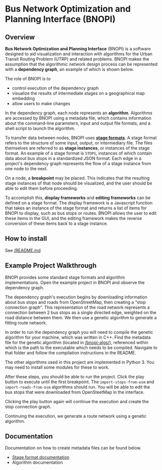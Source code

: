 # Bus Network Optimization and Planning Interface (BNOPI)

## Overview

**Bus Network Optimization and Planning Interface** (BNOPI) is a software designed to aid visualization and interaction with algorithms for the Urban Transit Routing Problem (UTRP) and related problems. BNOPI makes the assumption that the algorithmic network design process can be represented with a **dependency graph**, an example of which is shown below.


<!-- image of dependency graph, labelled -->
<!-- perhaps with numbers that can be referred to in the following paragraphs -->

The role of BNOPI is to 
+ control execution of the dependency graph
+ visualize the results of intermediate stages on a geographical map embedding
+ allow users to make changes

In the dependency graph, each node represents an **algorithm**. Algorithms are accessed by BNOPI using a metadata file, which contains information about the command-line parameters, input and output file formats, and a shell script to launch the algorithm.

To transfer data between nodes, BNOPI uses [**stage formats**](/bnopi-stage-fmts/README.md). A stage format refers to the structure of some input, output, or intermediary file. The files themselves are referred to as **stage instances**, or instances of the stage format. An example of a stage format is `STOPS`, instances of which contain data about bus stops in a standardized JSON format. Each edge in a project's dependency graph represents the flow of a stage instance from one node to the next.

On a node, a **breakpoint** may be placed. This indicates that the resulting stage instances of that node should be visualized, and the user should be able to edit them before proceeding.

To accomplish this, **display frameworks** and **editing frameworks** can be defined on a stage format. The display framework is a Javascript function that takes an instance of the stage format and returns a list of items for BNOPI to display, such as bus stops or routes. BNOPI allows the user to edit these items in the GUI, and the editing framework makes the reverse conversion of these items back to a stage instance.

## How to install

See [/README.md](/README.md)

## Example Project Walkthrough

BNOPI provides some standard stage formats and algorithm implementations. Open the example project <!-- project name --> in BNOPI and observe the dependency graph.

The dependency graph's execution begins by downloading information about bus stops and roads from OpenStreetMap, then creating a "stop connection graph". This representation of the road network represents a connection between 2 bus stops as a single directed edge, weighted on the road distance between them. We then use a genetic algorithm to generate a fitting route network.

<!-- Explanation of different files in the project folder -->

In order to run the dependency graph you will need to compile the genetic algorithm for your machine, which was written in C++. Find the metadata file for the genetic algorithm (located in [/bnopi-algs/](/bnopi-algs/)), referenced within which is the path to the executable which needs to be compiled. Navigate to that folder and follow the compilation instructions in the README.

The other algorithms used in this project are implemented in Python 3. You may need to install some modules for these to work.

After these steps, you should be able to run the project. Click the play button to execute until the first breakpoint. The `import-stops-from-osm` and `import-roads-from-osm` algorithms should run. You will be able to edit the bus stops that were downloaded from OpenSteetMap in the interface.

<!-- interface tutorial on adding bus stops -->

Clicking the play button again will continue the execution and create the stop connection graph.

<!-- explanation of the stop connection graph display framework (not implemented) -->

Continuing the execution, we generate a route network using a genetic algorithm. 

<!-- interface tutorial on adding and deleting routes -->


## Documentation
Documentation on how to create metadata files can be found below.

+ [Stage format documentation](/bnopi-stage-fmts/README.md)
+ Algorithm documentation




